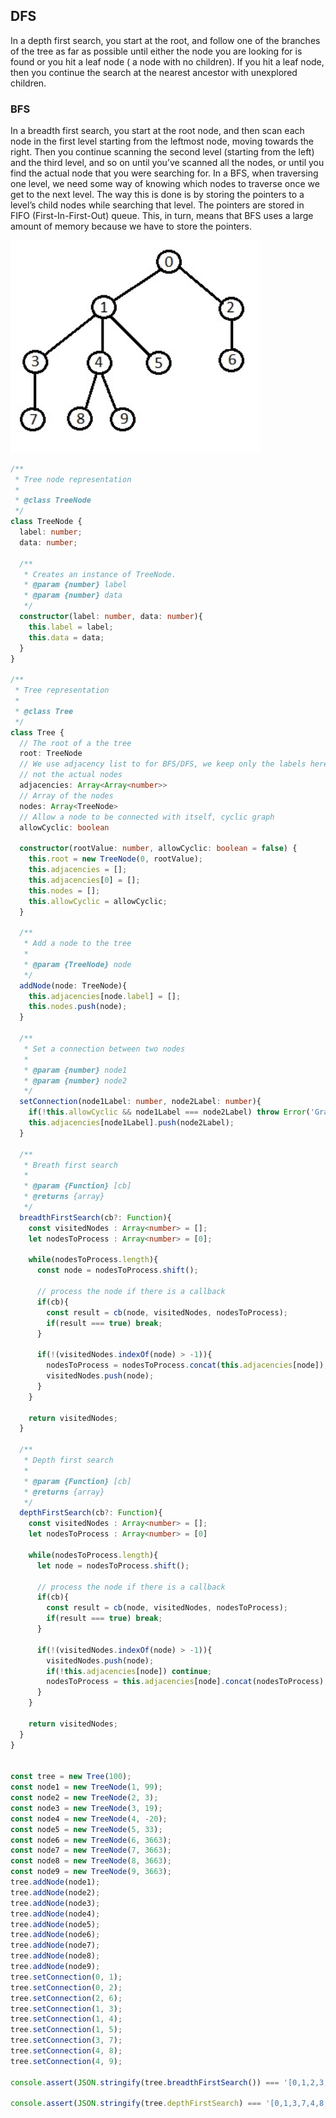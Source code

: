 ## DFS

In a depth first search, you start at the root, and follow one of the branches of the tree as far as possible until either the node you are looking for is found or you hit a leaf node ( a node with no children). If you hit a leaf node, then you continue the search at the nearest ancestor with unexplored children.

### BFS

In a breadth first search, you start at the root node, and then scan each node in the first level starting from the leftmost node, moving towards the right. Then you continue scanning the second level (starting from the left) and the third level, and so on until you’ve scanned all the nodes, or until you find the actual node that you were searching for. In a BFS, when traversing one level, we need some way of knowing which nodes to traverse once we get to the next level. The way this is done is by storing the pointers to a level’s child nodes while searching that level. The pointers are stored in FIFO (First-In-First-Out) queue. This, in turn, means that BFS uses a large amount of memory because we have to store the pointers.

<img src="../images/tree.jpg" alt="Drawing" style="width: 400px;"/>

```ts
/**
 * Tree node representation
 *
 * @class TreeNode
 */
class TreeNode {
  label: number;
  data: number;

  /**
   * Creates an instance of TreeNode.
   * @param {number} label
   * @param {number} data
   */
  constructor(label: number, data: number){
    this.label = label;
    this.data = data;
  }
}

/**
 * Tree representation
 *
 * @class Tree
 */
class Tree {
  // The root of a the tree
  root: TreeNode
  // We use adjacency list to for BFS/DFS, we keep only the labels here
  // not the actual nodes
  adjacencies: Array<Array<number>>
  // Array of the nodes
  nodes: Array<TreeNode>
  // Allow a node to be connected with itself, cyclic graph
  allowCyclic: boolean

  constructor(rootValue: number, allowCyclic: boolean = false) {
    this.root = new TreeNode(0, rootValue);
    this.adjacencies = [];
    this.adjacencies[0] = [];
    this.nodes = [];
    this.allowCyclic = allowCyclic;
  }

  /**
   * Add a node to the tree
   *
   * @param {TreeNode} node
   */
  addNode(node: TreeNode){
    this.adjacencies[node.label] = [];
    this.nodes.push(node);
  }

  /**
   * Set a connection between two nodes
   *
   * @param {number} node1
   * @param {number} node2
   */
  setConnection(node1Label: number, node2Label: number){
    if(!this.allowCyclic && node1Label === node2Label) throw Error('Graph cannot be cyclic');
    this.adjacencies[node1Label].push(node2Label);
  }

  /**
   * Breath first search
   *
   * @param {Function} [cb]
   * @returns {array}
   */
  breadthFirstSearch(cb?: Function){
    const visitedNodes : Array<number> = [];
    let nodesToProcess : Array<number> = [0];

    while(nodesToProcess.length){
      const node = nodesToProcess.shift();

      // process the node if there is a callback
      if(cb){
        const result = cb(node, visitedNodes, nodesToProcess);
        if(result === true) break;
      }

      if(!(visitedNodes.indexOf(node) > -1)){
        nodesToProcess = nodesToProcess.concat(this.adjacencies[node]);
        visitedNodes.push(node);
      }
    }

    return visitedNodes;
  }

  /**
   * Depth first search
   *
   * @param {Function} [cb]
   * @returns {array}
   */
  depthFirstSearch(cb?: Function){
    const visitedNodes : Array<number> = [];
    let nodesToProcess : Array<number> = [0]

    while(nodesToProcess.length){
      let node = nodesToProcess.shift();

      // process the node if there is a callback
      if(cb){
        const result = cb(node, visitedNodes, nodesToProcess);
        if(result === true) break;
      }

      if(!(visitedNodes.indexOf(node) > -1)){
        visitedNodes.push(node);
        if(!this.adjacencies[node]) continue;
        nodesToProcess = this.adjacencies[node].concat(nodesToProcess);
      }
    }

    return visitedNodes;
  }
}


const tree = new Tree(100);
const node1 = new TreeNode(1, 99);
const node2 = new TreeNode(2, 3);
const node3 = new TreeNode(3, 19);
const node4 = new TreeNode(4, -20);
const node5 = new TreeNode(5, 33);
const node6 = new TreeNode(6, 3663);
const node7 = new TreeNode(7, 3663);
const node8 = new TreeNode(8, 3663);
const node9 = new TreeNode(9, 3663);
tree.addNode(node1);
tree.addNode(node2);
tree.addNode(node3);
tree.addNode(node4);
tree.addNode(node5);
tree.addNode(node6);
tree.addNode(node7);
tree.addNode(node8);
tree.addNode(node9);
tree.setConnection(0, 1);
tree.setConnection(0, 2);
tree.setConnection(2, 6);
tree.setConnection(1, 3);
tree.setConnection(1, 4);
tree.setConnection(1, 5);
tree.setConnection(3, 7);
tree.setConnection(4, 8);
tree.setConnection(4, 9);

console.assert(JSON.stringify(tree.breadthFirstSearch()) === '[0,1,2,3,4,5,6,7,8,9]', 'BFS Wrong implementation');

console.assert(JSON.stringify(tree.depthFirstSearch) === '[0,1,3,7,4,8,9,5,2,6]', 'DFS Wrong Implementation');
```